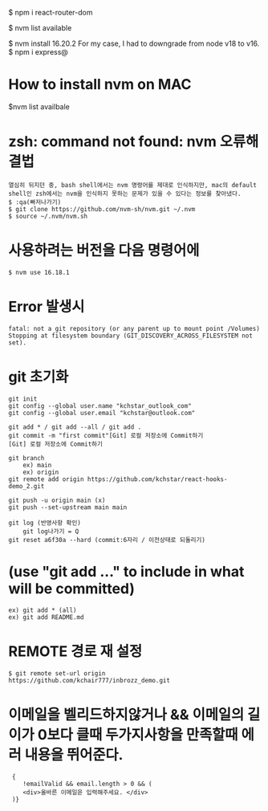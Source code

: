 

$ npm i react-router-dom

$ nvm list available

$ nvm install 16.20.2 
    For my case, I had to downgrade from node v18 to v16. 
$ npm i express@

# How to install nvm on MAC 
$nvm list availbale
# zsh: command not found: nvm 오류해결법
    열심히 뒤지던 중, bash shell에서는 nvm 명령어를 제대로 인식하지만, mac의 default shell인 zsh에서는 nvm을 인식하지 못하는 문제가 있을 수 있다는 정보를 찾아냈다.
    $ :qa(빠저나가기)
    $ git clone https://github.com/nvm-sh/nvm.git ~/.nvm
    $ source ~/.nvm/nvm.sh

# 사용하려는 버전을 다음 명령어에  
    $ nvm use 16.18.1
# Error 발생시 
    fatal: not a git repository (or any parent up to mount point /Volumes)
    Stopping at filesystem boundary (GIT_DISCOVERY_ACROSS_FILESYSTEM not set).
#  git 초기화 
    git init
    git config --global user.name "kchstar_outlook_com"
    git config --global user.email "kchstar@outlook.com"

    git add * / git add --all / git add . 
    git commit -m "first commit"[Git] 로컬 저장소에 Commit하기
    [Git] 로컬 저장소에 Commit하기

    git branch 
        ex) main
        ex) origin 
    git remote add origin https://github.com/kchstar/react-hooks-demo_2.git

    git push -u origin main (x)
    git push --set-upstream main main

    git log (반영사항 확인)
        git log나가기 = Q
    git reset a6f30a --hard (commit:6자리 / 이전상태로 되돌리기)

# (use "git add <file>..." to include in what will be committed)
    ex) git add * (all)
    ex) git add README.md
# REMOTE 경로 재 설정
    $ git remote set-url origin https://github.com/kchair777/inbrozz_demo.git


# 이메일을 벨리드하지않거나 && 이메일의 길이가 0보다 클때 두가지사항을 만족할때 에러 내용을 뛰어준다. 
     {
        !emailValid && email.length > 0 && (
        <div>올바른 이메일읃 입력해주세요. </div>
     )}